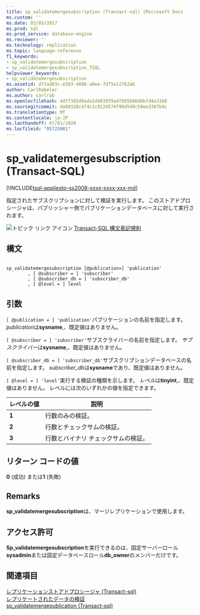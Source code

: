 ```yaml
---
title: sp_validatemergesubscription (Transact-sql) |Microsoft Docs
ms.custom: ''
ms.date: 03/03/2017
ms.prod: sql
ms.prod_service: database-engine
ms.reviewer: ''
ms.technology: replication
ms.topic: language-reference
f1_keywords:
- sp_validatemergesubscription
- sp_validatemergesubscription_TSQL
helpviewer_keywords:
- sp_validatemergesubscription
ms.assetid: d73ad03c-e5b3-4606-a0ee-7d75e12762a6
author: CarlRabeler
ms.author: carlrab
ms.openlocfilehash: 4dff385d9ada2d403979a4f605b86d0bfd4a3166
ms.sourcegitcommit: da88320c474c1c9124574f90d549c50ee3387b4c
ms.translationtype: MT
ms.contentlocale: ja-JP
ms.lasthandoff: 07/01/2020
ms.locfileid: "85723001"
---
```

# <a name="sp_validatemergesubscription-transact-sql"></a>sp_validatemergesubscription (Transact-SQL)
[!INCLUDE[tsql-appliesto-ss2008-xxxx-xxxx-xxx-md](../../includes/applies-to-version/sqlserver.md)]

  指定されたサブスクリプションに対して検証を実行します。 このストアドプロシージャは、パブリッシャー側でパブリケーションデータベースに対して実行されます。  
  
 ![トピック リンク アイコン](../../database-engine/configure-windows/media/topic-link.gif "トピック リンク アイコン") [Transact-SQL 構文表記規則](../../t-sql/language-elements/transact-sql-syntax-conventions-transact-sql.md)  
  
## <a name="syntax"></a>構文  
  
```  
  
sp_validatemergesubscription [@publication=] 'publication'  
        , [ @subscriber = ] 'subscriber'  
        , [ @subscriber_db = ] 'subscriber_db'  
        , [ @level = ] level  
```  
  
## <a name="arguments"></a>引数  
`[ @publication = ] 'publication'`パブリケーションの名前を指定します。 *publication*は**sysname**,、既定値はありません。  
  
`[ @subscriber = ] 'subscriber'`サブスクライバーの名前を指定します。 *サブスクライバー*は**sysname**,、既定値はありません。  
  
`[ @subscriber_db = ] 'subscriber_db'`サブスクリプションデータベースの名前を指定します。 *subscriber_db*は**sysname**であり、既定値はありません。  
  
`[ @level = ] 'level'`実行する検証の種類を示します。 *レベル*は**tinyint**,、既定値はありません。 レベルには次のいずれかの値を指定できます。  
  
|レベルの値|説明|  
|-----------------|-----------------|  
|**1**|行数のみの検証。|  
|**2**|行数とチェックサムの検証。|  
|**3**|行数とバイナリ チェックサムの検証。|  
  
## <a name="return-code-values"></a>リターン コードの値  
 **0** (成功) または**1** (失敗)  
  
## <a name="remarks"></a>Remarks  
 **sp_validatemergesubscription**は、マージレプリケーションで使用します。  
  
## <a name="permissions"></a>アクセス許可  
 **Sp_validatemergesubscription**を実行できるのは、固定サーバーロール**sysadmin**または固定データベースロール**db_owner**のメンバーだけです。  
  
## <a name="see-also"></a>関連項目  
 [レプリケーションストアドプロシージャ &#40;Transact-sql&#41;](../../relational-databases/system-stored-procedures/replication-stored-procedures-transact-sql.md)   
 [レプリケートされたデータの検証](../../relational-databases/replication/validate-data-at-the-subscriber.md)   
 [sp_validatemergepublication &#40;Transact-sql&#41;](../../relational-databases/system-stored-procedures/sp-validatemergepublication-transact-sql.md)  
  
  
